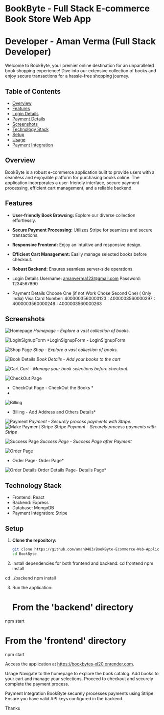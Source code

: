 # BookByte - Full Stack E-commerce Book Store Web App

# Developer - Aman Verma (Full Stack Developer)

Welcome to BookByte, your premier online destination for an unparalleled book shopping experience! Dive into our extensive collection of books and enjoy secure transactions for a hassle-free shopping journey.

## Table of Contents

- [Overview](#overview)
- [Features](#features)
- [Login Details](#login-details)
- [Payment Details](#login-details)
- [Screenshots](#screenshots)
- [Technology Stack](#technology-stack)
- [Setup](#setup)
- [Usage](#usage)
- [Payment Integration](#payment-integration)



## Overview

BookByte is a robust e-commerce application built to provide users with a seamless and enjoyable platform for purchasing books online. The application incorporates a user-friendly interface, secure payment processing, efficient cart management, and a reliable backend.

## Features

- **User-friendly Book Browsing:** Explore our diverse collection effortlessly.
- **Secure Payment Processing:** Utilizes Stripe for seamless and secure transactions.
- **Responsive Frontend:** Enjoy an intuitive and responsive design.
- **Efficient Cart Management:** Easily manage selected books before checkout.
- **Robust Backend:** Ensures seamless server-side operations.

- Login Details
 Username: amanverma123@gmail.com
 Password: 1234567890

- Payment Details Choose One (if not Work Chose Second One) ( Only India) Visa
 Card Number: 4000003560000123
            : 4000003560000297
            : 4000003560000248
            : 4000003560000263



## Screenshots

![Homepage](https://github.com/aman9483/BookByte-Ecommerce-Web-Application/assets/118650697/63b72a9f-ce3f-4b48-97f7-57b3aef5dbd7)
*Homepage - Explore a vast collection of books.*

![LoginSignupForm](https://github.com/aman9483/BookByte-Ecommerce-Web-Application/assets/118650697/0fcf9ae6-bb55-4575-9aa3-5f4b1e345351)
*LoginSignupForm - LoginSignupForm

![Shop Page](https://github.com/aman9483/BookByte-Ecommerce-Web-Application/assets/118650697/c8fdc98e-4217-4767-afd1-6a67247698ac)
*Shop - Explore a vast collection of books.*

![Book Details](https://github.com/aman9483/BookByte-Ecommerce-Web-Application/assets/118650697/eded71e7-ffb2-40d9-ab85-c94ba8444211)
*Book Details - Add your books to the cart*

![Cart](https://github.com/aman9483/BookByte-Ecommerce-Web-Application/assets/118650697/c78420f9-5421-4127-829b-a1d81e2630af)
*Cart - Manage your book selections before checkout.*

![CheckOut Page](https://github.com/aman9483/BookByte-Ecommerce-Web-Application/assets/118650697/8cbae99b-8035-4699-b6c3-91a9444e7749)
*  CheckOut Page - CheckOut the Books *
* 

 ![Billing]( https://github.com/aman9483/BookByte-Ecommerce-Web-Application/assets/118650697/bd19026d-864d-4bac-a57c-ce167f07193e)
* Billing - Add Address and Others Details*

![Payment](https://github.com/aman9483/BookByte-Ecommerce-Web-Application/assets/118650697/d68419a9-661e-4360-8346-83e2b9a0e00c)
*Payment - Securely process payments with Stripe.*
![Make Payment Stripe Stripe](https://github.com/aman9483/BookByte-Ecommerce-Web-Application/assets/118650697/3dccb483-7972-45c8-b907-176e5e61eea4)
*Payment - Securely process payments with Stripe*

![Success Page](https://github.com/aman9483/BookByte-Ecommerce-Web-Application/assets/118650697/e76664cc-3e45-4120-9189-0962e38592fa)
*Success Page - Success Page after Payment*

![Order Page](https://github.com/aman9483/BookByte-Ecommerce-Web-Application/assets/118650697/e4f9c6f7-789b-49f0-af44-9cb77eafdbc9)
* Order Page- Order Page*
  
![Order Details](https://github.com/aman9483/BookByte-Ecommerce-Web-Application/assets/118650697/53f131c7-d5b9-416f-977a-249032933653)
  Order Details Page- Details Page*

## Technology Stack

- Frontend: React
- Backend: Express
- Database: MongoDB
- Payment Integration: Stripe

## Setup

1. **Clone the repository:**
   ```bash
   git clone https://github.com/aman9483/BookByte-Ecommerce-Web-Application.git
   cd BookByte
2. Install dependencies for both frontend and backend:
    cd frontend
npm install

cd ../backend
npm install

3. Run the application:
   # From the 'backend' directory
npm start

# From the 'frontend' directory
npm start

Access the application at https://bookbytes-xl20.onrender.com.

Usage
Navigate to the homepage to explore the book catalog.
Add books to your cart and manage your selections.
Proceed to checkout and securely complete the payment process.

Payment Integration
BookByte securely processes payments using Stripe. Ensure you have valid API keys configured in the backend.

Thanku 
